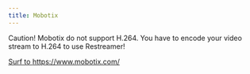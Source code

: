 ```yaml
---
title: Mobotix
---
```


Caution! Mobotix do not support H.264. You have to encode your video stream to H.264 to use Restreamer!

<a href="https://www.mobotix.com/" target="_blank">Surf to https://www.mobotix.com/</a>